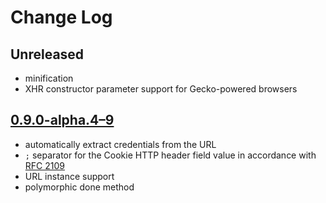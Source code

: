 # Change Log

## Unreleased
* minification
* XHR constructor parameter support for Gecko-powered browsers

## [0.9.0-alpha.4–9](https://github.com/Mouvedia/cb-fetch/compare/b15a26f...d5c09ea)
* automatically extract credentials from the URL
* `;` separator for the Cookie HTTP header field value in accordance with [RFC 2109](https://www.ietf.org/rfc/rfc2109.txt)
* URL instance support
* polymorphic done method